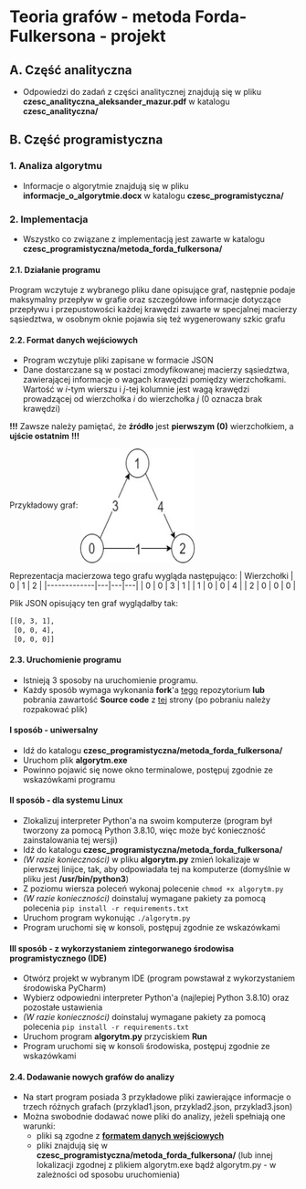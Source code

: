 # Teoria grafów - metoda Forda-Fulkersona - projekt

## A. Część analityczna
- Odpowiedzi do zadań z części analitycznej znajdują się w pliku **czesc_analityczna_aleksander_mazur.pdf** w katalogu **czesc_analityczna/**

## B. Część programistyczna
### 1. Analiza algorytmu
- Informacje o algorytmie znajdują się w pliku **informacje_o_algorytmie.docx** w katalogu **czesc_programistyczna/**
### 2. Implementacja
- Wszystko co związane z implementacją jest zawarte w katalogu **czesc_programistyczna/metoda_forda_fulkersona/**
#### 2.1. Działanie programu
Program wczytuje z wybranego pliku dane opisujące graf, następnie podaje maksymalny przepływ w grafie oraz szczegółowe informacje dotyczące przepływu i przepustowości każdej krawędzi zawarte w specjalnej macierzy sąsiedztwa, w osobnym oknie pojawia się też wygenerowany szkic grafu 
#### 2.2. Format danych wejściowych 
- Program wczytuje pliki zapisane w formacie JSON
- Dane dostarczane są w postaci zmodyfikowanej macierzy sąsiedztwa, zawierającej informacje o wagach krawędzi pomiędzy wierzchołkami.
Wartość w *i*-tym wierszu i *j*-tej kolumnie jest wagą krawędzi prowadzącej od wierzchołka *i* do wierzchołka *j* (0 oznacza brak krawędzi)

**!!!** Zawsze należy pamiętać, że **źródło** jest **pierwszym (0)** wierzchołkiem, a **ujście ostatnim** **!!!**

Przykładowy graf: 
<img align="center" width="200" height="200" src="https://github.com/Aleksander2a/teoria_grafow_projekt/blob/main/przyklad_grafu.jpg">

Reprezentacja macierzowa tego grafu wygląda następująco: 
| Wierzchołki | 0 | 1 | 2 |
|-------------|---|---|---|
|      0      | 0 | 3 | 1 |
|      1      | 0 | 0 | 4 |
|      2      | 0 | 0 | 0 |

Plik JSON opisujący ten graf wyglądałby tak:
```
[[0, 3, 1],
 [0, 0, 4],
 [0, 0, 0]]
```
#### 2.3. Uruchomienie programu
 - Istnieją 3 sposoby na uruchomienie programu.
 - Każdy sposób wymaga wykonania **fork**'a [tego](https://github.com/Aleksander2a/teoria_grafow_projekt) repozytorium **lub** pobrania zawartość **Source code** z [tej](https://github.com/Aleksander2a/teoria_grafow_projekt/releases/tag/v1.0) strony (po pobraniu należy rozpakować plik)
 #### I sposób - uniwersalny
 - Idź do katalogu **czesc_programistyczna/metoda_forda_fulkersona/**
 - Uruchom plik **algorytm.exe**
 - Powinno pojawić się nowe okno terminalowe, postępuj zgodnie ze wskazówkami programu
  #### II sposób - dla systemu Linux
  - Zlokalizuj interpreter Python'a na swoim komputerze (program był tworzony za pomocą Python 3.8.10, więc może być konieczność zainstalowania tej wersji)
  - Idź do katalogu **czesc_programistyczna/metoda_forda_fulkersona/**
  - *(W razie konieczności)* w pliku **algorytm.py** zmień lokalizaje w pierwszej linijce, tak, aby odpowiadała tej na komputerze (domyślnie w pliku jest **/usr/bin/python3**)
  - Z poziomu wiersza poleceń wykonaj polecenie `chmod +x algorytm.py`
  - *(W razie konieczności)* doinstaluj wymagane pakiety za pomocą polecenia `pip install -r requirements.txt`
  - Uruchom program wykonując `./algorytm.py`
  - Program uruchomi się w konsoli, postępuj zgodnie ze wskazówkami
  #### III sposób - z wykorzystaniem zintegorwanego środowisa programistycznego (IDE)
  - Otwórz projekt w wybranym IDE (program powstawał z wykorzystaniem środowiska PyCharm)
  - Wybierz odpowiedni interpreter Python'a (najlepiej Python 3.8.10) oraz pozostałe ustawienia
  - *(W razie konieczności)* doinstaluj wymagane pakiety za pomocą polecenia `pip install -r requirements.txt`
  - Uruchom program **algorytm.py** przyciskiem **Run**
  - Program uruchomi się w konsoli środowiska, postępuj zgodnie ze wskazówkami

#### 2.4. Dodawanie nowych grafów do analizy
- Na start program posiada 3 przykładowe pliki zawierające informacje o trzech różnych grafach (przyklad1.json, przyklad2.json, przyklad3.json)
- Można swobodnie dodawać nowe pliki do analizy, jeżeli spełniają one warunki:
  + pliki są zgodne z [**formatem danych wejściowych**](https://github.com/Aleksander2a/teoria_grafow_projekt/blob/main/README.md#22-format-danych-wej%C5%9Bciowych)
  + pliki znajdują się w **czesc_programistyczna/metoda_forda_fulkersona/** (lub innej lokalizacji zgodnej z plikiem algorytm.exe bądź algorytm.py - w zależności od sposobu uruchomienia)


